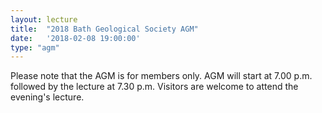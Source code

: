 ```yaml
---
layout: lecture
title:  "2018 Bath Geological Society AGM"
date:   '2018-02-08 19:00:00'
type: "agm"
---
```

Please note that the AGM is for members only. AGM will start at 7.00 p.m. followed by the lecture at 7.30 p.m.  Visitors are welcome to attend the evening's lecture.